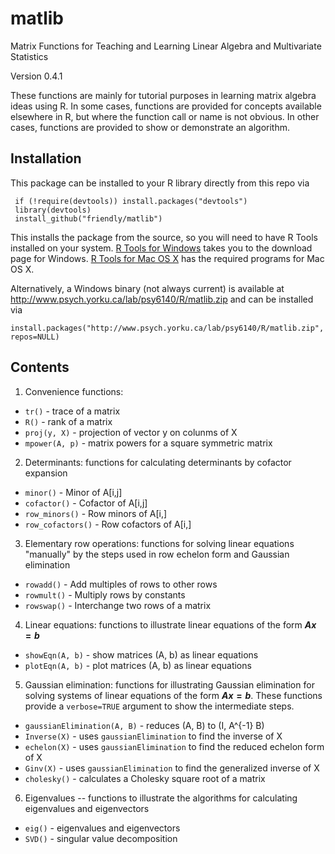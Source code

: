 # matlib
Matrix Functions for Teaching and Learning Linear Algebra and Multivariate Statistics

Version 0.4.1

These functions are mainly for tutorial purposes in learning matrix algebra
ideas using R. In some cases, functions are provided for concepts available
elsewhere in R, but where the function call or name is not obvious.  In other
cases, functions are provided to show or demonstrate an algorithm.

## Installation

This package can be installed to your R library directly from this repo via

     if (!require(devtools)) install.packages("devtools")
     library(devtools)
     install_github("friendly/matlib")

This installs the package from the source, so you will need to have 
R Tools installed on your system.  [R Tools for Windows](https://cran.r-project.org/bin/windows/Rtools/)
takes you to the download page for Windows.  [R Tools for Mac OS X](https://cran.r-project.org/bin/macosx/tools/)
has the required programs for Mac OS X.


Alternatively, a Windows binary (not always current) is available at http://www.psych.yorku.ca/lab/psy6140/R/matlib.zip
and can be installed via

    install.packages("http://www.psych.yorku.ca/lab/psy6140/R/matlib.zip", repos=NULL)

## Contents

1. Convenience functions:  

  - `tr()` - trace of a matrix
  - `R()` - rank of a matrix
  - `proj(y, X)` - projection of vector y on colunms of X
  - `mpower(A, p)` - matrix powers for a square symmetric matrix

2. Determinants: functions for calculating determinants by cofactor expansion

  - `minor()` - Minor of A[i,j]
  - `cofactor()` - Cofactor of A[i,j]
  - `row_minors()` - Row minors of A[i,]
  - `row_cofactors()` - Row cofactors of A[i,]

3. Elementary row operations: functions for solving linear equations "manually" by the steps used in row echelon form and Gaussian elimination

  - `rowadd()` - Add multiples of rows to other rows
  - `rowmult()` - Multiply rows by constants
  - `rowswap()` - Interchange two rows of a matrix

4. Linear equations: functions to illustrate linear equations of the form **$A x = b$**

  - `showEqn(A, b)` - show matrices (A, b) as linear equations
  - `plotEqn(A, b)` - plot matrices (A, b) as linear equations
  
5. Gaussian elimination: functions for illustrating Gaussian elimination for solving systems of linear equations of the form
**$A x = b$**.  These functions provide a `verbose=TRUE` argument to show the intermediate steps.

  - `gaussianElimination(A, B)` - reduces (A, B) to (I, A^{-1} B)
  - `Inverse(X)` - uses `gaussianElimination` to find the inverse of X
  - `echelon(X)` - uses `gaussianElimination` to find the reduced echelon form of X
  - `Ginv(X)` - uses `gaussianElimination` to find the generalized inverse of X
  - `cholesky()` - calculates a Cholesky square root of a matrix

6. Eigenvalues -- functions to illustrate the algorithms for calculating eigenvalues and eigenvectors

  - `eig()` - eigenvalues and eigenvectors
  - `SVD()` - singular value decomposition

